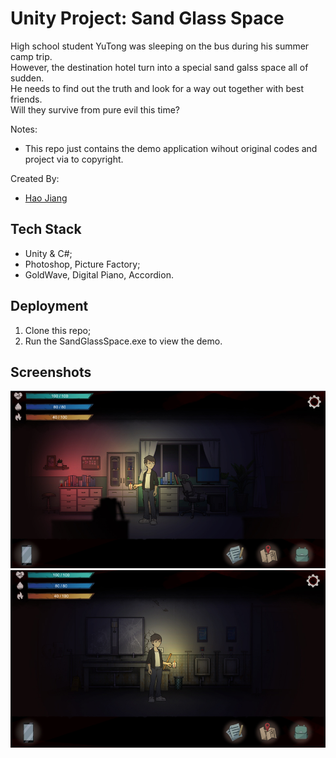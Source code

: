 # Unity Project: Sand Glass Space

High school student YuTong was sleeping on the bus during his summer camp trip.  
However, the destination hotel turn into a special sand galss space all of sudden.  
He needs to find out the truth and look for a way out together with best friends.  
Will they survive from pure evil this time?

Notes:
* This repo just contains the demo application wihout original codes and project via to copyright.

Created By:
* [Hao Jiang](https://github.com/HaoJiang0201)

## Tech Stack
* Unity & C#;
* Photoshop, Picture Factory;
* GoldWave, Digital Piano, Accordion.

## Deployment
1. Clone this repo;
2. Run the SandGlassSpace.exe to view the demo.

## Screenshots
![Screenshot of Budgestory](https://github.com/HaoJiang0201/Unity-Sand-Glass-Space/blob/master/doc/Office.jpg?raw=true)
![Screenshot of Budgestory](https://github.com/HaoJiang0201/Unity-Sand-Glass-Space/blob/master/doc/Washroom.jpg?raw=true)
